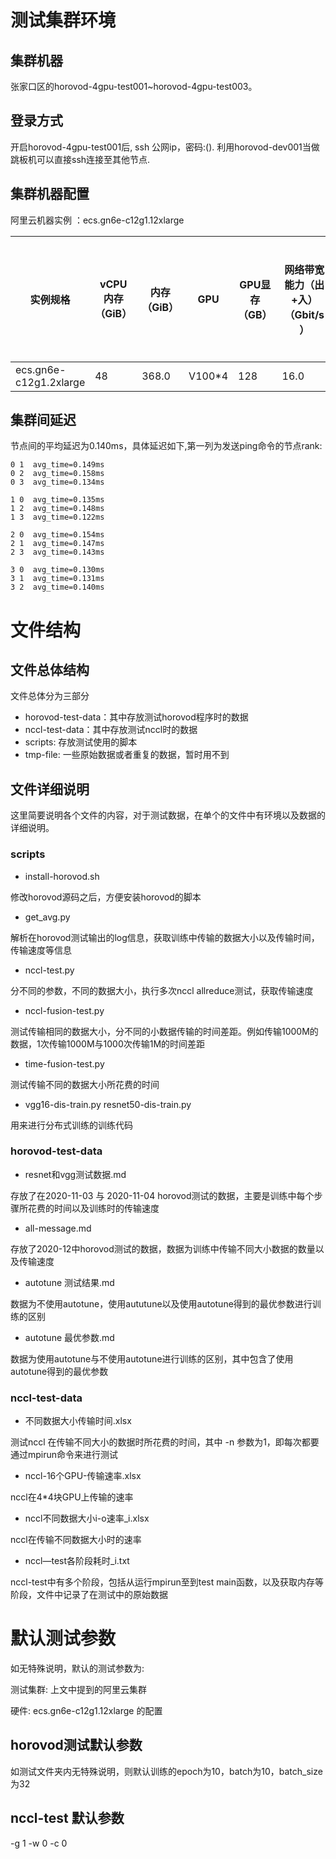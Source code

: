 

# 测试集群环境
## 集群机器
张家口区的horovod-4gpu-test001~horovod-4gpu-test003。
## 登录方式
开启horovod-4gpu-test001后, ssh 公网ip，密码:(). 利用horovod-dev001当做跳板机可以直接ssh连接至其他节点.
## 集群机器配置
阿里云机器实例 ：ecs.gn6e-c12g1.12xlarge


|实例规格| vCPU	内存（GiB）|内存（GiB）| GPU  | GPU显存（GB）  | 网络带宽能力（出+入）（Gbit/s）  |  网络收发包能力（出+入）（万PPS） |
|---|---|---|---|---|---|---|
|  ecs.gn6e-c12g1.2xlarge |48  |  368.0 | V100*4  | 128  | 16.0 | 240|

## 集群间延迟
节点间的平均延迟为0.140ms，具体延迟如下,第一列为发送ping命令的节点rank:

```
0 1  avg_time=0.149ms
0 2  avg_time=0.158ms
0 3  avg_time=0.134ms

1 0  avg_time=0.135ms
1 2  avg_time=0.148ms
1 3  avg_time=0.122ms

2 0  avg_time=0.154ms
2 1  avg_time=0.147ms
2 3  avg_time=0.143ms

3 0  avg_time=0.130ms
3 1  avg_time=0.131ms
3 2  avg_time=0.140ms
```

# 文件结构

## 文件总体结构
文件总体分为三部分
- horovod-test-data：其中存放测试horovod程序时的数据
- nccl-test-data：其中存放测试nccl时的数据
- scripts: 存放测试使用的脚本
- tmp-file: 一些原始数据或者重复的数据，暂时用不到

## 文件详细说明
这里简要说明各个文件的内容，对于测试数据，在单个的文件中有环境以及数据的详细说明。
### scripts
- install-horovod.sh

修改horovod源码之后，方便安装horovod的脚本

- get_avg.py

解析在horovod测试输出的log信息，获取训练中传输的数据大小以及传输时间，传输速度等信息

- nccl-test.py

分不同的参数，不同的数据大小，执行多次nccl allreduce测试，获取传输速度

- nccl-fusion-test.py

测试传输相同的数据大小，分不同的小数据传输的时间差距。例如传输1000M的数据，1次传输1000M与1000次传输1M的时间差距

- time-fusion-test.py

测试传输不同的数据大小所花费的时间

- vgg16-dis-train.py resnet50-dis-train.py

用来进行分布式训练的训练代码

### horovod-test-data
- resnet和vgg测试数据.md

存放了在2020-11-03 与 2020-11-04 horovod测试的数据，主要是训练中每个步骤所花费的时间以及训练时的传输速度
- all-message.md

存放了2020-12中horovod测试的数据，数据为训练中传输不同大小数据的数量以及传输速度
- autotune 测试结果.md

数据为不使用autotune，使用aututune以及使用autotune得到的最优参数进行训练的区别
- autotune 最优参数.md

数据为使用autotune与不使用autotune进行训练的区别，其中包含了使用autotune得到的最优参数

### nccl-test-data
- 不同数据大小传输时间.xlsx

测试nccl 在传输不同大小的数据时所花费的时间，其中 -n 参数为1，即每次都要通过mpirun命令来进行测试
- nccl-16个GPU-传输速率.xlsx

nccl在4*4块GPU上传输的速率
- nccl不同数据大小i-o速率_i.xlsx

nccl在传输不同数据大小时的速率
- nccl—test各阶段耗时_i.txt

nccl-test中有多个阶段，包括从运行mpirun至到test main函数，以及获取内存等阶段，文件中记录了在测试中的原始数据


# 默认测试参数
如无特殊说明，默认的测试参数为:

测试集群: 上文中提到的阿里云集群

硬件: ecs.gn6e-c12g1.12xlarge 的配置

## horovod测试默认参数
如测试文件夹内无特殊说明，则默认训练的epoch为10，batch为10，batch_size为32

## nccl-test 默认参数
 -g 1  -w 0 -c 0





